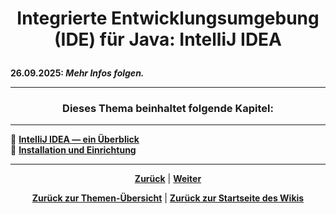 # <p align="center">Integrierte Entwicklungsumgebung (IDE) für Java: IntelliJ IDEA</p>
<!--Einleitung-->

**26.09.2025: _Mehr Infos folgen._**

---

### <p align="center">Dieses Thema beinhaltet folgende Kapitel:</p>

---

🔹 [**IntelliJ IDEA — ein Überblick**](/docs/04-tools/03-intellij/01-ueberblick/README.md) </br>
🔹 [**Installation und Einrichtung**](/docs/04-tools/03-intellij/02-installation/README.md) </br>

---

<p align="center">
<a href="/docs/04-tools/02-vscode/05-debugging/README.md"><strong>Zurück</strong></a> | 
<a href="/docs/04-tools/03-intellij/01-ueberblick/README.md"><strong>Weiter</strong></a>
</p>

<p align="center">
<a href="/docs/04-tools/README.md/#dieser-themenbereich-beinhaltet-folgende-themen"><strong>Zurück zur Themen-Übersicht</strong></a> | <a href="/docs/00-willkommen/README.md"><strong>Zurück zur Startseite des Wikis</strong></a>
</p>
